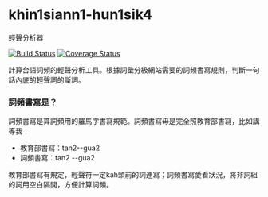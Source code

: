 # khin1siann1-hun1sik4
輕聲分析器

[![Build Status](https://travis-ci.org/i3thuan5/khin1siann1-hun1sik4.svg?branch=master)](https://travis-ci.org/i3thuan5/khin1siann1-hun1sik4)
[![Coverage Status](https://coveralls.io/repos/github/i3thuan5/khin1siann1-hun1sik4/badge.svg?branch=master)](https://coveralls.io/github/i3thuan5/khin1siann1-hun1sik4?branch=master)

計算台語詞頻的輕聲分析工具。根據詞彙分級網站需要的詞頻書寫規則，判斷一句話內底的輕聲詞的斷詞。

### 詞頻書寫是？

詞頻書寫是算詞頻用的羅馬字書寫規範。詞頻書寫毋是完全照教育部書寫，比如講等我：

- 教育部書寫：tan2--gua2
- 詞頻書寫：tan2 --gua2

教育部書寫有規定，輕聲符一定kah頭前的詞連寫；詞頻書寫愛看狀況，將非詞組的詞用空白隔開，方便計算詞頻。

